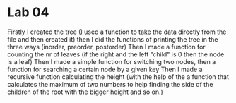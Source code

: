 # Lab 04
Firstly I created the tree (I used a function to take the data directly from the file and then created it) then I did the functions of 
printing the tree in the three ways (inorder, preorder, postorder) 
Then I made a function for counting the nr of leaves (if the right and the left "child" is 0 then the node is a leaf)
Then I made a simple function for switching two nodes, then a function for searching a certain node by a given key
Then I made a recursive function calculating the height (with the help of the a function that calculates the maximum of two numbers to help 
finding the side of the children of the root with the bigger height and so on.)
 
